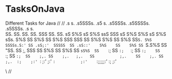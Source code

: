 # TasksOnJava
Different Tasks for Java
//
//
.s    s.  .s5SSSs.  .s5 s.  .s5SSSs.  .s5SSSSs. .s5SSSs.  .s    s.  
      SS.       SS.     SS.       SS.    SSS          SS.       SS. 
sS    S%S sS    S%S ssS SSS sS    S%S    S%S    sS    S%S sSs.  S%S 
SS    S%S SS    S%S SSS SSS SS    S%S    S%S    SS    S%S SS`S. S%S 
SSSSs.S:' SS .sS;:'  SSSSS  SS .sS::'    S%S    SS    S%S SS `S.S%S 
SS  "SS.  SS    ;,    SSS   SS           S%S    SS    S%S SS  `sS%S 
SS    `:; SS    `:;   `:;   SS           `:;    SS    `:; SS    `:; 
SS    ;,. SS    ;,.   ;,.   SS           ;,.    SS    ;,. SS    ;,. 
:;    ;:' `:    ;:'   ;:'   `:           ;:'    `:;;;;;:' :;    ;:' 

\\
//
